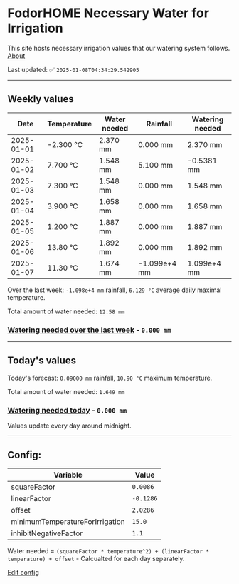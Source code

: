 # FodorHOME Necessary Water for Irrigation

This site hosts necessary irrigation values that our watering system follows. [About](https://github.com/redyau/irrigation)

Last updated: ✅ `2025-01-08T04:34:29.542905`

---

## Weekly values

| Date | Temperature | Water needed | Rainfall | Watering needed |
|-----|-----|-----|-----|-----|
| 2025-01-01 | -2.300 °C | 2.370 mm | 0.000 mm | 2.370 mm |
| 2025-01-02 | 7.700 °C | 1.548 mm | 5.100 mm | -0.5381 mm |
| 2025-01-03 | 7.300 °C | 1.548 mm | 0.000 mm | 1.548 mm |
| 2025-01-04 | 3.900 °C | 1.658 mm | 0.000 mm | 1.658 mm |
| 2025-01-05 | 1.200 °C | 1.887 mm | 0.000 mm | 1.887 mm |
| 2025-01-06 | 13.80 °C | 1.892 mm | 0.000 mm | 1.892 mm |
| 2025-01-07 | 11.30 °C | 1.674 mm | -1.099e+4 mm | 1.099e+4 mm |


Over the last week: `-1.098e+4 mm` rainfall, `6.129 °C` average daily maximal temperature.

Total amount of water needed: `12.58 mm`

### [Watering needed over the last week](lastweek.txt) - `0.000 mm`

---

## Today's values

Today's forecast: `0.09000 mm` rainfall, `10.90 °C` maximum temperature.

Total amount of water needed: `1.649 mm`

### [Watering needed today](today.txt) - `0.000 mm`

Values update every day around midnight.

---

## Config:

| Variable | Value |
|-----|-----|
| squareFactor | `0.0086` |
| linearFactor | `-0.1286` |
| offset | `2.0286` |
| minimumTemperatureForIrrigation | `15.0` |
| inhibitNegativeFactor | `1.1` |

Water needed = `(squareFactor * temperature^2) + (linearFactor * temperature) + offset` - Calcualted for each day separately.

[Edit config](https://github.com/RedyAu/irrigation/edit/main/config.json)
